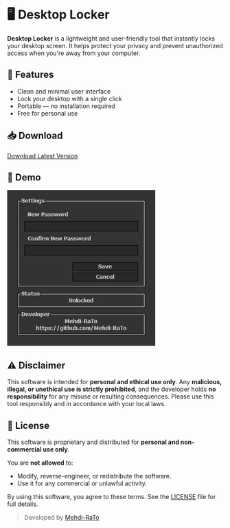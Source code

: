 # 🖥️ Desktop Locker

**Desktop Locker** is a lightweight and user-friendly tool that instantly locks your desktop screen. It helps protect your privacy and prevent unauthorized access when you're away from your computer.

## 🔐 Features

- Clean and minimal user interface
- Lock your desktop with a single click
- Portable — no installation required
- Free for personal use

## 📥 Download

[Download Latest Version](https://github.com/Mehdi-RaTo/DesktopLocker/releases/latest)

## 🎥 Demo

![demo](./demo.jpg)

## ⚠️ Disclaimer

This software is intended for **personal and ethical use only**.
Any **malicious, illegal, or unethical use is strictly prohibited**, and the developer holds **no responsibility** for any misuse or resulting consequences.
Please use this tool responsibly and in accordance with your local laws.

## 📄 License

This software is proprietary and distributed for **personal and non-commercial use only**.

You are **not allowed** to:
- Modify, reverse-engineer, or redistribute the software.
- Use it for any commercial or unlawful activity.

By using this software, you agree to these terms.
See the [LICENSE](./LICENSE) file for full details.

> Developed by [Mehdi-RaTo](https://github.com/Mehdi-RaTo)